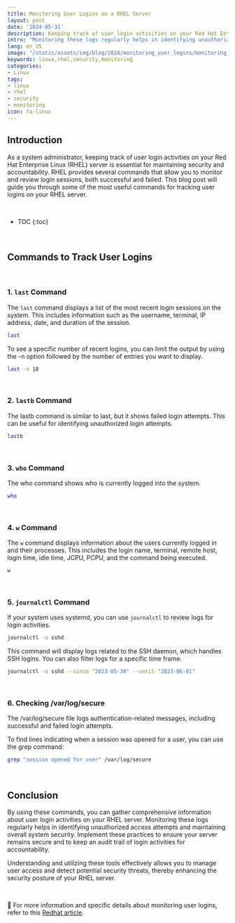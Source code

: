 ```yaml
---
title: Monitoring User Logins on a RHEL Server
layout: post
date: '2024-05-31'
description: Keeping track of user login activities on your Red Hat Enterprise Linux (RHEL) server is essential for maintaining security and accountability.
intro: "Monitoring these logs regularly helps in identifying unauthorized access attempts and maintaining overall system security."
lang: en_US
image: "/static/assets/img/blog/2024/monitoring_user_logins/monitoring_user_logins.jpg"
keywords: linux,rhel,security,monitoring
categories:
- Linux
tags:
- linux
- rhel
- security
- monitoring
icon: fa-linux
---
```


## Introduction

As a system administrator, keeping track of user login activities on your Red Hat Enterprise Linux (RHEL) server is essential for maintaining security and accountability. RHEL provides several commands that allow you to monitor and review login sessions, both successful and failed. This blog post will guide you through some of the most useful commands for tracking user logins on your RHEL server.

<br>

* TOC 
{:toc}

<br>

## Commands to Track User Logins

<br>

### 1. `last` Command

The `last` command displays a list of the most recent login sessions on the system. This includes information such as the username, terminal, IP address, date, and duration of the session.

```bash
last
```

To see a specific number of recent logins, you can limit the output by using the -n option followed by the number of entries you want to display.

```bash
last -n 10
```

<br>

### 2. `lastb` Command

The lastb command is similar to last, but it shows failed login attempts. This can be useful for identifying unauthorized login attempts.

```bash
lastb
```

<br>

### 3. `who` Command
The who command shows who is currently logged into the system.

```bash
who
```

<br>

### 4. `w` Command
The `w` command displays information about the users currently logged in and their processes. This includes the login name, terminal, remote host, login time, idle time, JCPU, PCPU, and the command being executed.

```bash
w
```

<br>

### 5. `journalctl` Command
If your system uses systemd, you can use `journalctl` to review logs for login activities.

```bash
journalctl -u sshd
```

This command will display logs related to the SSH daemon, which handles SSH logins. You can also filter logs for a specific time frame.

```bash
journalctl -u sshd --since "2023-05-30" --until "2023-06-01"
```

<br>

### 6. Checking /var/log/secure
The /var/log/secure file logs authentication-related messages, including successful and failed login attempts.

To find lines indicating when a session was opened for a user, you can use the grep command:

```bash
grep "session opened for user" /var/log/secure
```

<br>

## Conclusion

By using these commands, you can gather comprehensive information about user login activities on your RHEL server. Monitoring these logs regularly helps in identifying unauthorized access attempts and maintaining overall system security. Implement these practices to ensure your server remains secure and to keep an audit trail of login activities for accountability.

Understanding and utilizing these tools effectively allows you to manage user access and detect potential security threats, thereby enhancing the security posture of your RHEL server.

<br>

📝 For more information and specific details about monitoring user logins, refer to this [Redhat article](https://www.redhat.com/sysadmin/monitor-users-linux).

